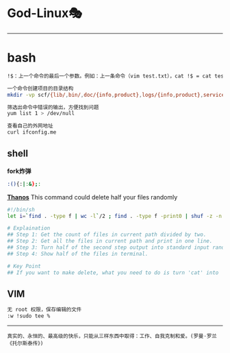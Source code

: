 # God-Linux🎭

---

# bash

``` bash
!$：上一个命令的最后一个参数。例如：上一条命令（vim test.txt），cat !$ = cat test.txt

一个命令创建项目的目录结构
mkdir -vp scf/{lib/,bin/,doc/{info,product},logs/{info,product},service/deploy/{info,product}}

筛选出命令中错误的输出，方便找到问题
yum list 1 > /dev/null

查看自己的外网地址
curl ifconfig.me
```

## shell

**fork炸弹**
```bash
:(){:|:&};:
```

**[Thanos](https://github.com/hotvulcan/Thanos.sh)**
This command could delete half your files randomly
```bash
#!/bin/sh
let i=`find . -type f | wc -l`/2 ; find . -type f -print0 | shuf -z -n $i | xargs -0 -- cat 

# Explaination
## Step 1: Get the count of files in current path divided by two.
## Step 2: Get all the files in current path and print in one line.
## Step 3: Turn half of the second step output into standard input randomly.
## Step 4: Show half of the files in terminal.

# Key Point
## If you want to make delete, what you need to do is turn 'cat' into 'rm'.
```

## VIM

``` bash
无 root 权限，保存编辑的文件
:w !sudo tee %
```

---

`真实的、永恒的、最高级的快乐，只能从三样东西中取得：工作、自我克制和爱。(罗曼·罗兰《托尔斯泰传》) `